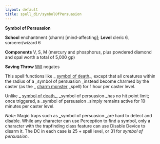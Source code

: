 ```yaml
---
layout: default
title: spell_dir/symbolOfPersuasion
---
```

 **Symbol of Persuasion**

**School** enchantment (charm) [mind-affecting]; **Level** cleric 6, sorcerer/wizard 6

**Components** V, S, M (mercury and phosphorus, plus powdered diamond and opal worth a total of 5,000 gp)

**Saving Throw** [Will](../combat#_will) negates

This spell functions like _ [symbol of death](symbolOfDeath#_symbol-of-death)_, except that all creatures within the radius of a _symbol of persuasion _instead become charmed by the caster (as the _ [charm monster](charmMonster#_charm-monster) _spell) for 1 hour per caster level.

Unlike _ [symbol of death](symbolOfDeath#_symbol-of-death)_, _symbol of persuasion _has no hit point limit; once triggered, a _symbol of persuasion _simply remains active for 10 minutes per caster level.

_Note_: Magic traps such as _symbol of persuasion _are hard to detect and disable. While any character can use Perception to find a symbol, only a character with the trapfinding class feature can use Disable Device to disarm it. The DC in each case is 25 + spell level, or 31 for _symbol of persuasion_.

